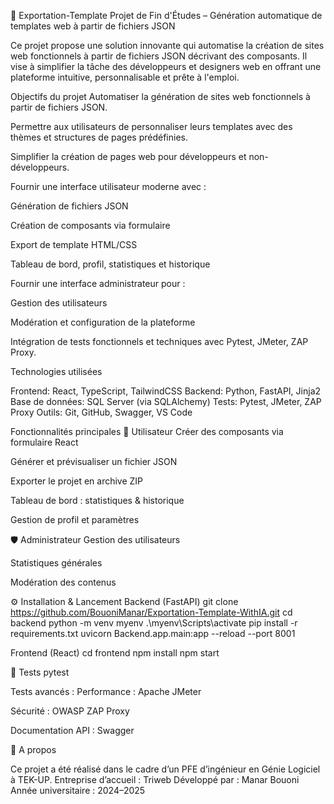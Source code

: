 🧩 Exportation-Template
Projet de Fin d'Études – Génération automatique de templates web à partir de fichiers JSON

Ce projet propose une solution innovante qui automatise la création de sites web fonctionnels à partir de fichiers JSON décrivant des composants. Il vise à simplifier la tâche des développeurs et designers web en offrant une plateforme intuitive, personnalisable et prête à l'emploi.


Objectifs du projet
Automatiser la génération de sites web fonctionnels à partir de fichiers JSON.

Permettre aux utilisateurs de personnaliser leurs templates avec des thèmes et structures de pages prédéfinies.

Simplifier la création de pages web pour développeurs et non-développeurs.

Fournir une interface utilisateur moderne avec :

Génération de fichiers JSON

Création de composants via formulaire

Export de template HTML/CSS

Tableau de bord, profil, statistiques et historique

Fournir une interface administrateur pour :

Gestion des utilisateurs

Modération et configuration de la plateforme

Intégration de tests fonctionnels et techniques avec Pytest, JMeter, ZAP Proxy.

Technologies utilisées

Frontend:	React, TypeScript, TailwindCSS
Backend:	Python, FastAPI, Jinja2
Base de données:	SQL Server (via SQLAlchemy)
Tests:	Pytest, JMeter, ZAP Proxy
Outils:	Git, GitHub, Swagger, VS Code


Fonctionnalités principales
👤 Utilisateur
Créer des composants via formulaire React

Générer et prévisualiser un fichier JSON

Exporter le projet en archive ZIP

Tableau de bord : statistiques & historique

Gestion de profil et paramètres

🛡️ Administrateur
Gestion des utilisateurs

Statistiques générales

Modération des contenus

⚙️ Installation & Lancement
Backend (FastAPI)
git clone https://github.com/BouoniManar/Exportation-Template-WithIA.git
cd backend
python -m venv myenv
.\myenv\Scripts\activate
pip install -r requirements.txt
uvicorn Backend.app.main:app --reload --port 8001

Frontend (React)
cd frontend
npm install
npm start

🧪 Tests
pytest


Tests avancés :
Performance : Apache JMeter

Sécurité : OWASP ZAP Proxy

Documentation API : Swagger

🧠 A propos

Ce projet a été réalisé dans le cadre d’un PFE d’ingénieur en Génie Logiciel à TEK-UP.
Entreprise d’accueil : Triweb
Développé par : Manar Bouoni
Année universitaire : 2024–2025



